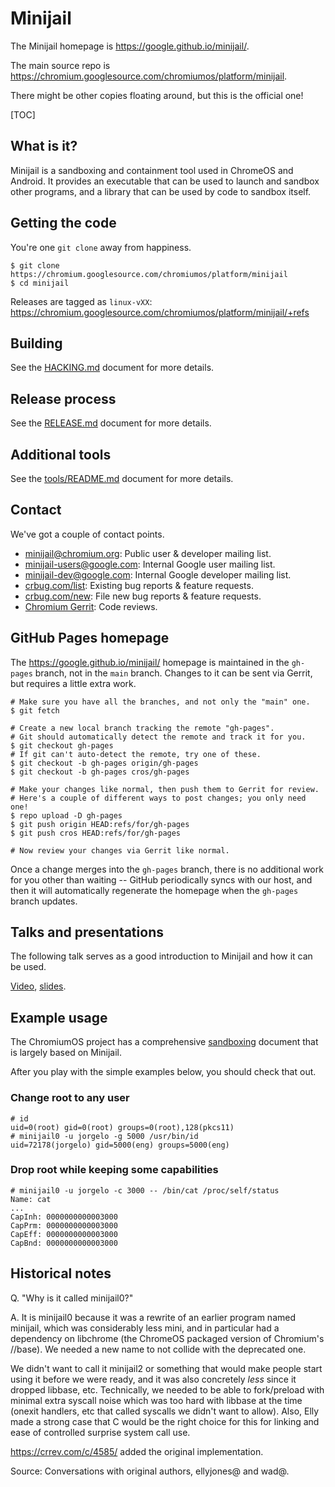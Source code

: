 # Minijail

The Minijail homepage is
https://google.github.io/minijail/.

The main source repo is
https://chromium.googlesource.com/chromiumos/platform/minijail.

There might be other copies floating around, but this is the official one!

[TOC]

## What is it?

Minijail is a sandboxing and containment tool used in ChromeOS and Android.
It provides an executable that can be used to launch and sandbox other programs,
and a library that can be used by code to sandbox itself.

## Getting the code

You're one `git clone` away from happiness.

```
$ git clone https://chromium.googlesource.com/chromiumos/platform/minijail
$ cd minijail
```

Releases are tagged as `linux-vXX`:
https://chromium.googlesource.com/chromiumos/platform/minijail/+refs

## Building

See the [HACKING.md](./HACKING.md) document for more details.

## Release process

See the [RELEASE.md](./RELEASE.md) document for more details.

## Additional tools

See the [tools/README.md](./tools/README.md) document for more details.

## Contact

We've got a couple of contact points.

* [minijail@chromium.org]: Public user & developer mailing list.
* [minijail-users@google.com]: Internal Google user mailing list.
* [minijail-dev@google.com]: Internal Google developer mailing list.
* [crbug.com/list]: Existing bug reports & feature requests.
* [crbug.com/new]: File new bug reports & feature requests.
* [Chromium Gerrit]: Code reviews.

[minijail@chromium.org]: https://groups.google.com/a/chromium.org/forum/#!forum/minijail
[minijail-users@google.com]: https://groups.google.com/a/google.com/forum/#!forum/minijail-users
[minijail-dev@google.com]: https://groups.google.com/a/google.com/forum/#!forum/minijail-dev
[crbug.com/list]: https://crbug.com/?q=component:OS>Systems>Minijail
[crbug.com/new]: https://bugs.chromium.org/p/chromium/issues/entry?components=OS>Systems>Minijail
[Chromium Gerrit]: https://chromium-review.googlesource.com/q/project:chromiumos/platform/minijail

## GitHub Pages homepage

The https://google.github.io/minijail/ homepage is maintained in the `gh-pages`
branch, not in the `main` branch.
Changes to it can be sent via Gerrit, but requires a little extra work.

```shell
# Make sure you have all the branches, and not only the "main" one.
$ git fetch

# Create a new local branch tracking the remote "gh-pages".
# Git should automatically detect the remote and track it for you.
$ git checkout gh-pages
# If git can't auto-detect the remote, try one of these.
$ git checkout -b gh-pages origin/gh-pages
$ git checkout -b gh-pages cros/gh-pages

# Make your changes like normal, then push them to Gerrit for review.
# Here's a couple of different ways to post changes; you only need one!
$ repo upload -D gh-pages
$ git push origin HEAD:refs/for/gh-pages
$ git push cros HEAD:refs/for/gh-pages

# Now review your changes via Gerrit like normal.
```

Once a change merges into the `gh-pages` branch, there is no additional work for
you other than waiting -- GitHub periodically syncs with our host, and then it
will automatically regenerate the homepage when the `gh-pages` branch updates.

## Talks and presentations

The following talk serves as a good introduction to Minijail and how it can be used.

[Video](https://drive.google.com/file/d/0BwPS_JpKyELWZTFBcTVsa1hhYjA/preview),
[slides](https://docs.google.com/presentation/d/e/2PACX-1vRBqpin5xR9sng6lIBPjG0XQtu-uWWgr0ds-M3zW13XpDO-bTcMERLwoHUEB9078p1yqr9L-su9n5dk/pub).

## Example usage

The ChromiumOS project has a comprehensive
[sandboxing](https://www.chromium.org/chromium-os/developer-library/guides/development/sandboxing)
document that is largely based on Minijail.

After you play with the simple examples below, you should check that out.

### Change root to any user

```
# id
uid=0(root) gid=0(root) groups=0(root),128(pkcs11)
# minijail0 -u jorgelo -g 5000 /usr/bin/id
uid=72178(jorgelo) gid=5000(eng) groups=5000(eng)
```

### Drop root while keeping some capabilities

```
# minijail0 -u jorgelo -c 3000 -- /bin/cat /proc/self/status
Name: cat
...
CapInh: 0000000000003000
CapPrm: 0000000000003000
CapEff: 0000000000003000
CapBnd: 0000000000003000
```

## Historical notes

Q. "Why is it called minijail0?"

A. It is minijail0 because it was a rewrite of an earlier program named
minijail, which was considerably less mini, and in particular had a dependency
on libchrome (the ChromeOS packaged version of Chromium's //base).  We needed a
new name to not collide with the deprecated one.

We didn't want to call it minijail2 or something that would make people
start using it before we were ready, and it was also concretely _less_ since it
dropped libbase, etc.  Technically, we needed to be able to fork/preload with
minimal extra syscall noise which was too hard with libbase at the time (onexit
handlers, etc that called syscalls we didn't want to allow).  Also, Elly made a
strong case that C would be the right choice for this for linking and ease of
controlled surprise system call use.

https://crrev.com/c/4585/ added the original implementation.

Source: Conversations with original authors, ellyjones@ and wad@.
